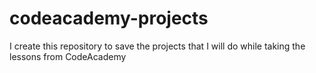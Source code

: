 # codeacademy-projects
I create this repository to save the projects that I will do while taking the lessons from CodeAcademy
